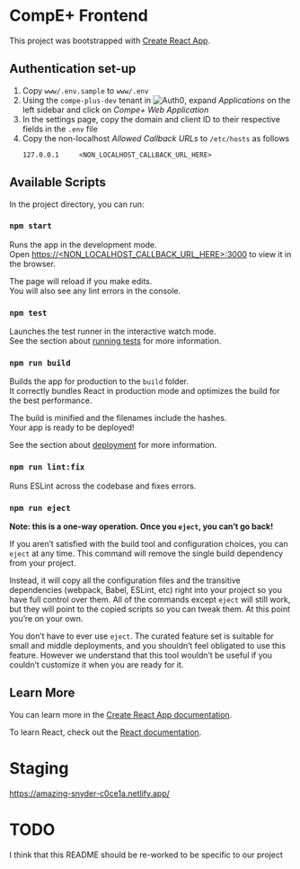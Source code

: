# CompE+ Frontend

This project was bootstrapped with [Create React App](https://github.com/facebook/create-react-app).

## Authentication set-up

1. Copy `www/.env.sample` to `www/.env`
2. Using the `compe-plus-dev` tenant in ![Auth0](https://manage.auth0.com/dashboard), expand _Applications_ on the left sidebar and click on _Compe+ Web Application_
3. In the settings page, copy the domain and client ID to their respective fields in the `.env` file
4. Copy the non-localhost _Allowed Callback URLs_ to `/etc/hosts` as follows
    ```
    127.0.0.1     <NON_LOCALHOST_CALLBACK_URL_HERE>
    ```

## Available Scripts

In the project directory, you can run:

### `npm start`

Runs the app in the development mode.\
Open [https://<NON_LOCALHOST_CALLBACK_URL_HERE>:3000](https://<NON_LOCALHOST_CALLBACK_URL_HERE>:3000) to view it in the browser.

The page will reload if you make edits.\
You will also see any lint errors in the console.

### `npm test`

Launches the test runner in the interactive watch mode.\
See the section about [running tests](https://facebook.github.io/create-react-app/docs/running-tests) for more information.

### `npm run build`

Builds the app for production to the `build` folder.\
It correctly bundles React in production mode and optimizes the build for the best performance.

The build is minified and the filenames include the hashes.\
Your app is ready to be deployed!

See the section about [deployment](https://facebook.github.io/create-react-app/docs/deployment) for more information.

### `npm run lint:fix`

Runs ESLint across the codebase and fixes errors.

### `npm run eject`

**Note: this is a one-way operation. Once you `eject`, you can’t go back!**

If you aren’t satisfied with the build tool and configuration choices, you can `eject` at any time. This command will remove the single build dependency from your project.

Instead, it will copy all the configuration files and the transitive dependencies (webpack, Babel, ESLint, etc) right into your project so you have full control over them. All of the commands except `eject` will still work, but they will point to the copied scripts so you can tweak them. At this point you’re on your own.

You don’t have to ever use `eject`. The curated feature set is suitable for small and middle deployments, and you shouldn’t feel obligated to use this feature. However we understand that this tool wouldn’t be useful if you couldn’t customize it when you are ready for it.

## Learn More

You can learn more in the [Create React App documentation](https://facebook.github.io/create-react-app/docs/getting-started).

To learn React, check out the [React documentation](https://reactjs.org/).

# Staging

https://amazing-snyder-c0ce1a.netlify.app/

# TODO

I think that this README should be re-worked to be specific to our project
